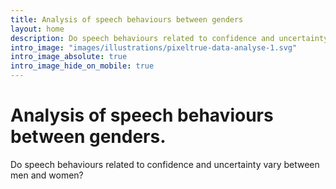 ```yaml
---
title: Analysis of speech behaviours between genders
layout: home
description: Do speech behaviours related to confidence and uncertainty vary between men and women?
intro_image: "images/illustrations/pixeltrue-data-analyse-1.svg"
intro_image_absolute: true
intro_image_hide_on_mobile: true
---
```


# Analysis of speech behaviours between genders.

Do speech behaviours related to confidence and uncertainty vary between men and women?